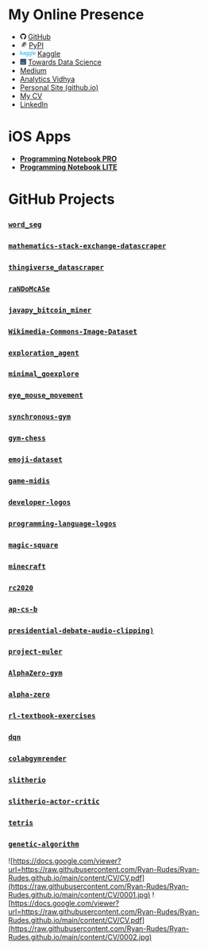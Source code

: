 # My Online Presence

* <img src="https://raw.githubusercontent.com/Ryan-Rudes/Ryan-Rudes.github.io/main/content/icons/github.png" alt="drawing" height="12"/> [GitHub](https://github.com/Ryan-Rudes)
* <img src="https://raw.githubusercontent.com/Ryan-Rudes/Ryan-Rudes.github.io/main/content/icons/pypi.png" alt="drawing" height="12"/> [PyPI](https://pypi.org/user/ryanrudes/)
* <img src="https://raw.githubusercontent.com/Ryan-Rudes/Ryan-Rudes.github.io/main/content/icons/kaggle.png" alt="drawing" height="12"/> [Kaggle](https://www.kaggle.com/ryanrudes)
* <img src="https://raw.githubusercontent.com/Ryan-Rudes/Ryan-Rudes.github.io/main/content/icons/towards-data-science.png" alt="drawing" height="12"/> [Towards Data Science](https://towardsdatascience.com/search?q=ryanrudes)
* [Medium](https://ryanrudes.medium.com/)
* [Analytics Vidhya](https://medium.com/analytics-vidhya/search?q=ryan%20rudes)
* [Personal Site (github.io)](Ryan-Rudes.github.io)
* [My CV](https://drive.google.com/file/d/1OW_te8njekDXMSS0lOr1WW3_jnr1axRn/view?usp=sharing)
* [LinkedIn](https://www.linkedin.com/in/ryan-rudes-98a650209/)

# iOS Apps
* [**Programming Notebook PRO**](https://apps.apple.com/us/app/programming-notebook-pro/id1521883614)
* [**Programming Notebook LITE**](https://apps.apple.com/jm/app/programming-notebook-lite/id1519715994)

# GitHub Projects

### [`word_seg`](https://github.com/Ryan-Rudes/mathematics-stack-exchange-datascraper)
### [`mathematics-stack-exchange-datascraper`](https://github.com/Ryan-Rudes/mathematics-stack-exchange-datascraper)
### [`thingiverse_datascraper`](https://github.com/Ryan-Rudes/thingiverse_datascraper)
### [`raNDoMcASe`](https://github.com/Ryan-Rudes/raNDoMcASe)
### [`javapy_bitcoin_miner`](https://github.com/Ryan-Rudes/javapy_bitcoin_miner)
### [`Wikimedia-Commons-Image-Dataset`](https://github.com/Ryan-Rudes/Wikimedia-Commons-Image-Dataset)
### [`exploration_agent`](https://github.com/Ryan-Rudes/exploration_agent)
### [`minimal_goexplore`](https://github.com/Ryan-Rudes/minimal_goexplore)
### [`eye_mouse_movement`](https://github.com/Ryan-Rudes/eye_mouse_movement)
### [`synchronous-gym`](https://github.com/Ryan-Rudes/synchronous-gym)
### [`gym-chess`](https://github.com/Ryan-Rudes/gym-chess)
### [`emoji-dataset`](https://github.com/Ryan-Rudes/emoji-dataset)
### [`game-midis`](https://github.com/Ryan-Rudes/game-midis)
### [`developer-logos`](https://github.com/Ryan-Rudes/developer-logos)
### [`programming-language-logos`](https://github.com/Ryan-Rudes/programming-language-logos)
### [`magic-square`](https://github.com/Ryan-Rudes/magic-square)
### [`minecraft`](https://github.com/Ryan-Rudes/minecraft)
### [`rc2020`](https://github.com/Ryan-Rudes/rc2020)
### [`ap-cs-b`](https://github.com/Ryan-Rudes/ap-cs-b)
### [`presidential-debate-audio-clipping)`](https://github.com/Ryan-Rudes/presidential-debate-audio-clipping)
### [`project-euler`](https://github.com/Ryan-Rudes/project-euler)
### [`AlphaZero-gym`](https://github.com/Ryan-Rudes/AlphaZero-gym)
### [`alpha-zero`](https://github.com/Ryan-Rudes/alpha-zero)
### [`rl-textbook-exercises`](https://github.com/Ryan-Rudes/rl-textbook-exercises)
### [`dqn`](https://github.com/Ryan-Rudes/dqn)
### [`colabgymrender`](https://github.com/Ryan-Rudes/colabgymrender)
### [`slitherio`](https://github.com/Ryan-Rudes/slitherio)
### [`slitherio-actor-critic`](https://github.com/Ryan-Rudes/slitherio-actor-critic)
### [`tetris`](https://github.com/Ryan-Rudes/tetris)
### [`genetic-algorithm`](https://github.com/Ryan-Rudes/genetic-algorithm)

![https://docs.google.com/viewer?url=https://raw.githubusercontent.com/Ryan-Rudes/Ryan-Rudes.github.io/main/content/CV/CV.pdf](https://raw.githubusercontent.com/Ryan-Rudes/Ryan-Rudes.github.io/main/content/CV/0001.jpg)
![https://docs.google.com/viewer?url=https://raw.githubusercontent.com/Ryan-Rudes/Ryan-Rudes.github.io/main/content/CV/CV.pdf](https://raw.githubusercontent.com/Ryan-Rudes/Ryan-Rudes.github.io/main/content/CV/0002.jpg)
                                                                                                       
